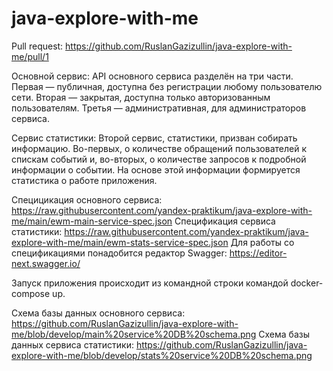# java-explore-with-me

Pull request: https://github.com/RuslanGazizullin/java-explore-with-me/pull/1

Основной сервис:
API основного сервиса разделён на три части. Первая — публичная, доступна без регистрации любому пользователю сети. Вторая — закрытая, доступна только авторизованным пользователям. Третья — административная, для администраторов сервиса.

Сервис статистики:
Второй сервис, статистики, призван собирать информацию. Во-первых, о количестве обращений пользователей к спискам событий и, во-вторых, о количестве запросов к подробной информации о событии. На основе этой информации формируется статистика о работе приложения.

Специцикация основного сервиса: https://raw.githubusercontent.com/yandex-praktikum/java-explore-with-me/main/ewm-main-service-spec.json
Спецификация сервиса статистики: https://raw.githubusercontent.com/yandex-praktikum/java-explore-with-me/main/ewm-stats-service-spec.json
Для работы со спецификациями понадобится редактор Swagger: https://editor-next.swagger.io/

Запуск приложения происходит из командной строки командой docker-compose up.

Схема базы данных основного сервиса: https://github.com/RuslanGazizullin/java-explore-with-me/blob/develop/main%20service%20DB%20schema.png
Схема базы данных сервиса статистики: https://github.com/RuslanGazizullin/java-explore-with-me/blob/develop/stats%20service%20DB%20schema.png
